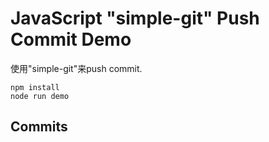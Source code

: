 JavaScript "simple-git" Push Commit Demo
========================================

使用"simple-git"来push commit.

```
npm install
node run demo
```

Commits
-------
